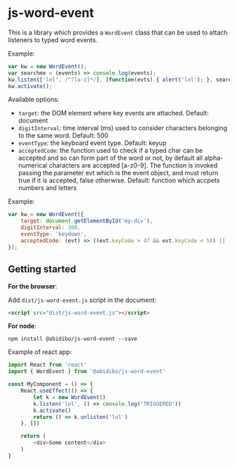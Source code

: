 # js-word-event

This is a library which provides a `WordEvent` class that can be used to attach listeners to typed word events.

Example:
``` javascript
var kw = new WordEvent();
var searchme = (events) => console.log(events);
kw.listen(['lol', /^7[a-z]*/], [function(evts) { alert('lol'); }, searchme]);
kw.activate();
```
Available options:

- `target`: the DOM element where key events are attached. Default: document
- `digitInterval`: time interval (ms) used to consider characters belonging to the same word. Default: 500
- `eventType`: the keyboard event type. Default: keyup
- `acceptedCode`: the function used to check if a typed char can be accepted and so can form part of the word or not, by default all alpha-numerical characters are accepted [a-z0-9]. The function is invoked passing the parameter evt which is the event object, and must return true if it is accepted, false otherwise. Default: function which accpets numbers and letters

Example:
``` javascript
var kw = new WordEvent({
    target: document.getElementById('my-div'),
    digitInterval: 300,
    eventType: 'keydown',
    acceptedCode: (evt) => ((evt.keyCode > 47 && evt.keyCode < 58) || (evt.keyCode > 64 && evt.keyCode < 91)) || false
});
```

## Getting started

**For the browser**:

Add `dist/js-word-event.js` script in the document:

``` html
<script src="dist/js-word-event.js"></script>
```

**For node**:

`npm install @abidibo/js-word-event --save`

Example of react app:

``` javascript
import React from 'react'
import { WordEvent } from '@abidibo/js-word-event'

const MyComponent = () => {
    React.useEffect(() => {
        let k = new WordEvent()
        k.listen('lol', () => console.log('TRIGGERED'))
        k.activate()
        return () => k.unlisten('lol')
    }, [])

    return (
        <div>Some content</div>
    )
} 
```
